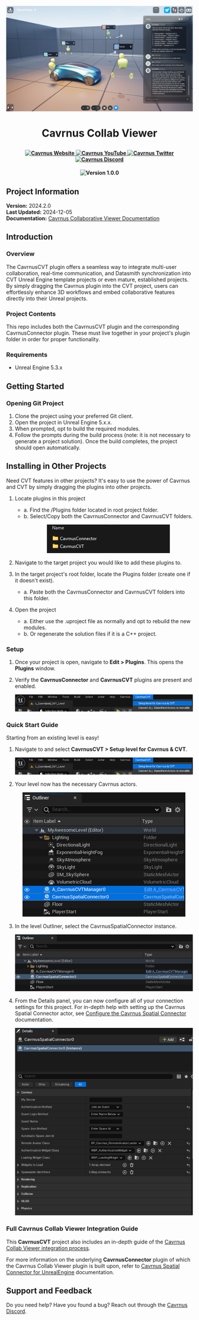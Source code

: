 ﻿
<p align="center">
    <img src="ReadmeContent/banner.png" alt="Cavrnus Banner"/>
</p>

# <p style="text-align: center;">Cavrnus Collab Viewer</p>

<h4 align="center">
  <a href="https://www.cavrnus.com/">
    <img src="https://img.shields.io/badge/Cavrnus%20Website-label?style=flat&color=white" alt="Cavrnus Website" height="20">
  </a>
  <a href="https://www.youtube.com/@cavrnus">
    <img src="https://img.shields.io/badge/Cavrnus%20YouTube-label?style=flat&logo=YouTube&logoColor=red&labelColor=white&color=white" alt="Cavrnus YouTube" height="20">
  </a>
  <a href="https://twitter.com/cavrnus">
    <img src="https://img.shields.io/badge/Cavrnus_Twitter-label?style=flat&logo=x&logoColor=black&labelColor=white&color=white" alt="Cavrnus Twitter" height="20">
  </a>
  <a href="https://discord.gg/AzgenDT7Ez">
    <img src="https://img.shields.io/badge/Cavrnus_Support-label?style=flat&logo=discord&labelColor=white&color=white" alt="Cavrnus Discord" height="20">
  </a>
</h4>

<h4 align="center">
  <img src="https://img.shields.io/badge/Version-1.0.0-blue?style=flat&labelColor=blue&color=white" alt="Version 1.0.0" height="20">
</h4>

    
## Project Information  
**Version:** 2024.2.0    
**Last Updated:** 2024-12-05    
**Documentation:** [Cavrnus Collaborative Viewer Documentation](https://cavrnus.atlassian.net/wiki/spaces/CSM/pages/948764675/Cavrnus+with+the+Unreal+Collab+Viewer+Template+CVT)     

## Introduction

### Overview
The CavrnusCVT plugin offers a seamless way to integrate multi-user collaboration, real-time communication, and Datasmith synchronization into CVT Unreal Engine template projects or even mature, established projects. By simply dragging the Cavrnus plugin into the CVT project, users can effortlessly enhance 3D workflows and embed collaborative features directly into their Unreal projects.

### Project Contents
This repo includes both the CavrnusCVT plugin and the corresponding CavrnusConnector plugin. These must live together in your project's plugin folder in order for proper functionality.

### Requirements
- Unreal Engine 5.3.x

## Getting Started

### Opening Git Project
1. Clone the project using your preferred Git client.
2. Open the project in Unreal Engine 5.x.x.
3. When prompted, opt to build the required modules.
4. Follow the prompts during the build process (note: it is not necessary to generate a project solution).
Once the build completes, the project should open automatically.

## Installing in Other Projects
Need CVT features in other projects? It's easy to use the power of Cavrnus and CVT by simply dragging the plugins into other projects.

1. Locate plugins in this project
    * a. Find the /Plugins folder located in root project folder.
    * b. Select/Copy both the CavrnusConnector and CavrnusCVT folders.
        <p align="center"><img src="ReadmeContent/plugin-folders.png"/></p>

2. Navigate to the target project you would like to add these plugins to.
3. In the target project's root folder, locate the Plugins folder (create one if it doesn't exist).
    * a. Paste both the CavrnusConnector and CavrnusCVT folders into this folder.

4. Open the project
    * a. Either use the .uproject file as normally and opt to rebuild the new modules.
    * b. Or regenerate the solution files if it is a C++ project.

### Setup

1. Once your project is open, navigate to <b>Edit > Plugins</b>. This opens the <b>Plugins</b> window.

2. Verify the <b>CavrnusConnector</b> and <b>CavrnusCVT</b> plugins are present and enabled.
        <p align="center"><img src="ReadmeContent/plugins.png"/></p> 

### Quick Start Guide
Starting from an existing level is easy!

1. Navigate to and select <b>CavrnusCVT > Setup level for Cavrnus & CVT</b>.
    <p align="center"><img src="ReadmeContent/dropdown.png"/></p> 

2. Your level now has the necessary Cavrnus actors.
    <p align="center"><img src="ReadmeContent/added-actors.png"/></p> 

3. In the level Outliner, select the CavrnusSpatialConnector instance.
    <p align="center"><img src="ReadmeContent/connector-outliner.png"/></p> 


2. From the Details panel, you can now configure all of your connection settings for this project. For in-depth help with setting up the Cavrnus Spatial Connector actor, see [Configure the Cavrnus Spatial Connector](https://cavrnus.atlassian.net/wiki/spaces/CSM/pages/872742940/Configure+the+Cavrnus+Spatial+Connector+Unreal+Engine) documentation.
    <p align="center"><img src="ReadmeContent/connector.png"/></p> 


### **Full Cavrnus Collab Viewer Integration Guide** 
This <b>CavrnusCVT</b> project also includes an in-depth guide of the [Cavrnus Collab Viewer integration process](https://cavrnus.atlassian.net/wiki/spaces/CSM/pages/1048182803/Cavrnus-CVT-Plugin+Setup).

For more information on the underlying <b>CavrnusConnector</b> plugin of which the Cavrnus Collab Viewer plugin is built upon, refer to [Cavrnus Spatial Connector for UnrealEngine](https://cavrnus.atlassian.net/wiki/spaces/CSM/pages/872808449/Cavrnus+Spatial+Connector+for+Unreal+Engine) documentation.


## Support and Feedback
Do you need help? Have you found a bug? Reach out through the [Cavrnus Discord](https://discord.gg/AzgenDT7Ez).